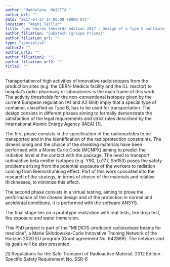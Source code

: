 ```yaml
---
author: "Maddalena  MAIETTA "
author_url: ""
date: "2017-04-27 14:00:00 +0000 UTC"
location: "Amphi Teillac"
title: "Les heures thésards édition 2017 : Design of a Type b container for the transport of radioisotopes to use in nuclear medicine research"
author_filiation: "Subatech (groupe Prisma)"
author_filiation_url: ""
type: "spécialisé"
author2: ""
author_url2: ""
author_filiation2: ""
author_filiation_url2: ""
title2: ""
---
```

Transportation of high activities of innovative radioisotopes from the production sites (e.g. the CERN-Medicis facility and the ILL reactor) to hospital’s radio-pharmacy or laboratories is the main frame of this work. The activity thresholds for the non-conventional isotopes given by the current European regulation (A1 and A2 limit) imply that a special type of container, classified as Type B, has to be used for transportation. The design consists in different phases aiming to formally demonstrate the satisfaction of the legal requirements and strict rules described by the International Atomic Energy Agency (IAEA) [1].

The first phase consists in the specification of the radionuclides to be transported and in the identification of the radioprotection constraints. The dimensioning and the choice of the shielding materials have been performed with a Monte Carlo Code (MCNPX) aiming to predict the radiation level at the contact with the package. The need to transport radioactive beta emitter isotopes (e.g. Y90, Lu177, Sm153) poses the safety problems arising from the potential exposure of the workers to radiation coming from Bremsstrahlung effect. Part of this work consisted into the research of the strategy, in terms of choice of the materials and relative thicknesses, to minimize this effect.

The second phase consists in a virtual testing, aiming to prove the performance of the chosen design and of the protection in normal and accidental conditions. It is performed with the software ANSYS.

The final stage lies on a prototype realization with real tests, like drop test, fire exposure and water immersion.

This PhD project is part of the "MEDICIS-produced radioisotope beams for medicine", a Marie Sklodowska-Curie Innovative Training Network of the Horizon 2020 EU program (Grant agreement No. 642889). The network and its goals will be also presented.

[1] Regulations for the Safe Transport of Radioactive Material, 2012 Edition - Specific Safety Requirement No. SSR-6
